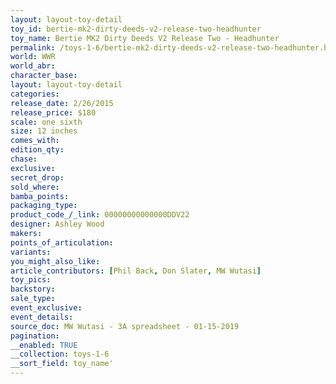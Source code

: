 ```yaml
---
layout: layout-toy-detail 
toy_id: bertie-mk2-dirty-deeds-v2-release-two-headhunter
toy_name: Bertie MK2 Dirty Deeds V2 Release Two - Headhunter
permalink: /toys-1-6/bertie-mk2-dirty-deeds-v2-release-two-headhunter.html
world: WWR
world_abr: 
character_base: 
layout: layout-toy-detail
categories: 
release_date: 2/26/2015
release_price: $180 
scale: one sixth
size: 12 inches
comes_with: 
edition_qty: 
chase: 
exclusive: 
secret_drop: 
sold_where: 
bamba_points: 
packaging_type: 
product_code_/_link: 00000000000000DDV22
designer: Ashley Wood
makers: 
points_of_articulation: 
variants: 
you_might_also_like: 
article_contributors: [Phil Back, Don Slater, MW Wutasi]
toy_pics: 
backstory: 
sale_type: 
event_exclusive: 
event_details: 
source_doc: MW Wutasi - 3A spreadsheet - 01-15-2019
pagination: 
__enabled: TRUE
__collection: toys-1-6
__sort_field: toy_name'
---
```

